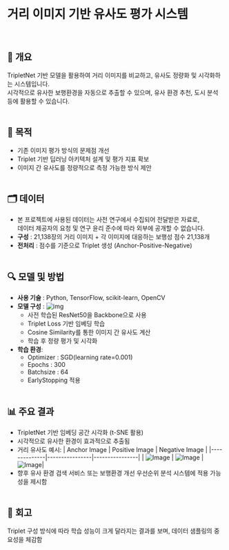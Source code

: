 # 거리 이미지 기반 유사도 평가 시스템
<br>

## 💬 개요
TripletNet 기반 모델을 활용하여 거리 이미지를 비교하고, 유사도 정량화 및 시각화하는 시스템입니다. <br>
시각적으로 유사한 보행환경을 자동으로 추출할 수 있으며, 유사 환경 추천, 도시 분석 등에 활용할 수 있습니다.
<br><br>

## 📌 목적
- 기존 이미지 평가 방식의 문제점 개선
- Triplet 기반 딥러닝 아키텍처 설계 및 평가 지표 확보
- 이미지 간 유사도를 정량적으로 측정 가능한 방식 제안
<br><br>

## 🗂️ 데이터
- 본 프로젝트에 사용된 데이터는 사전 연구에서 수집되어 전달받은 자료로, <br>데이터 제공자의 요청 및 연구 윤리 준수에 따라 외부에 공개할 수 없습니다.
- **구성** : 21,138장의 거리 이미지 + 각 이미지에 대응하는 보행성 점수 21,138개
- **전처리** : 점수를 기준으로 Triplet 생성 (Anchor-Positive-Negative)
<br><br>

## 🔍 모델 및 방법
- **사용 기술** : Python, TensorFlow, scikit-learn, OpenCV 
- **모델 구성** :
![img](https://github.com/user-attachments/assets/686f9316-9229-49d2-aa4a-f4a2a3aa0ffa)
  - 사전 학습된 ResNet50을 Backbone으로 사용
  - Triplet Loss 기반 임베딩 학습
  - Cosine Similarity를 통한 이미지 간 유사도 계산
  - 학습 후 정량 평가 및 시각화
- **학습 환경**:
  - Optimizer : SGD(learning rate=0.001)
  - Epochs : 300
  - Batchsize : 64
  - EarlyStopping 적용
  <br><br>

## 📊 주요 결과
- TripletNet 기반 임베딩 공간 시각화 (t-SNE 활용)
- 시각적으로 유사한 환경이 효과적으로 추출됨
- 거리 유사도 예시:
  | Anchor Image | Positive Image | Negative Image |
  |--------------|----------------|----------------|
  | ![Image](https://github.com/user-attachments/assets/ce6e2df5-8118-4cc9-a9fc-069606e6a77e) | ![Image](https://github.com/user-attachments/assets/a41ff1b8-ff16-49d6-9d0c-415c4c958dd0) |  ![Image](https://github.com/user-attachments/assets/18ecac2d-f876-456b-8c14-831dd67357fa)|
- 향후 유사 환경 검색 서비스 또는 보행환경 개선 우선순위 분석 시스템에 적용 가능성을 제시함
<br><br>

## 🔁 회고
Triplet 구성 방식에 따라 학습 성능이 크게 달라지는 결과를 보며, 데이터 샘플링의 중요성을 체감함
